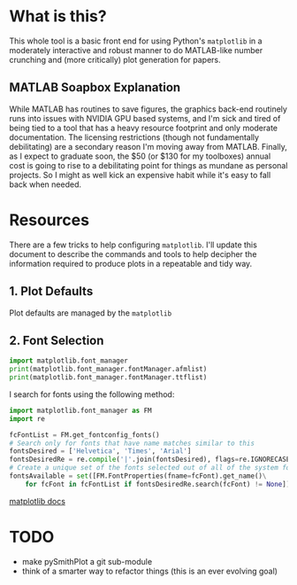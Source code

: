 # What is this?
This whole tool is a basic front end for using Python's `matplotlib` in a
moderately interactive and robust manner to do MATLAB-like number crunching
and (more critically) plot generation for papers.

## MATLAB Soapbox Explanation
While MATLAB has routines to save figures, the graphics back-end routinely
runs into issues with NVIDIA GPU based systems, and I'm sick and tired of
being tied to a tool that has a heavy resource footprint and only moderate
documentation. The licensing restrictions (though not fundamentally
debilitating) are a secondary reason I'm moving away from MATLAB. Finally,
as I expect to graduate soon, the $50 (or $130 for my toolboxes) annual
cost is going to rise to a debilitating point for things as mundane as
personal projects. So I might as well kick an expensive habit while it's
easy to fall back when needed.

# Resources
There are a few tricks to help configuring `matplotlib`. I'll update this
document to describe the commands and tools to help decipher the
information required to produce plots in a repeatable and tidy way.

## 1. Plot Defaults
Plot defaults are managed by the `matplotlib`

## 2. Font Selection
```python
import matplotlib.font_manager
print(matplotlib.font_manager.fontManager.afmlist)
print(matplotlib.font_manager.fontManager.ttflist)
```

I search for fonts using the following method:
```python
import matplotlib.font_manager as FM
import re

fcFontList = FM.get_fontconfig_fonts()
# Search only for fonts that have name matches similar to this
fontsDesired = ['Helvetica', 'Times', 'Arial']
fontsDesiredRe = re.compile('|'.join(fontsDesired), flags=re.IGNORECASE)
# Create a unique set of the fonts selected out of all of the system fonts
fontsAvailable = set([FM.FontProperties(fname=fcFont).get_name()\
	for fcFont in fcFontList if fontsDesiredRe.search(fcFont) != None])

```

[matplotlib docs](https://matplotlib.org/api/font_manager_api.html)


# TODO
* make pySmithPlot a git sub-module
* think of a smarter way to refactor things (this is an ever evolving goal)
